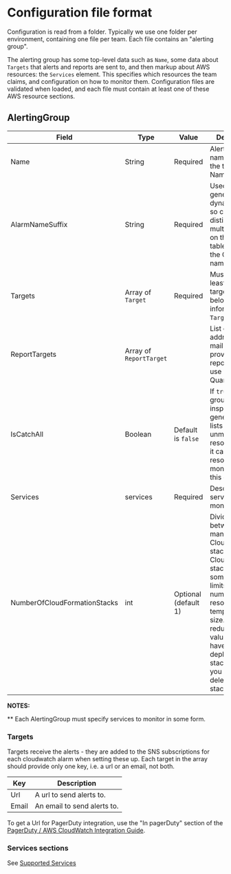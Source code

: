 # Configuration file format

Configuration is read from a folder. Typically we use one folder per environment, containing one file per team.
Each file contains an "alerting group".

 The alerting group has some top-level data such as `Name`, some data about `Targets` that alerts and reports are sent to, and then markup about AWS resources: the `Services` element. This specifies which resources the team claims, and configuration on how to monitor them. Configuration files are validated when loaded, and each file must contain at least one of these AWS resource sections.

## AlertingGroup

| Field | Type | Value | Description |
|-------|------|-----------|------------|
| Name | String | Required | AlertGroup name (usually the team's Name) |
| AlarmNameSuffix | String | Required | Used when generating the dynamo alarms, so can distinguish multiple alarms on the same table (usually the COG's name) |
| Targets | Array of `Target` | Required | Must contain at least one target. See below more information on `Targets`. |
| ReportTargets | Array of `ReportTarget` | | List of email addresses to mail the provisioning report to, for use with Quartermaster |
| IsCatchAll | Boolean | Default is `false` |If `true`, this group is not inspected when generating the lists of unmonitored resources, and it can include resources monitored by this group.|
|Services| services| Required | Describes the services to monitor. |
|NumberOfCloudFormationStacks| int |  Optional (default 1) | Divide alarms between this many CloudFormation stacks. CloudFormation stacks have some hard limits on number of resources and template file size. Do not reduce this value once you have set it and deployed stacks, unless you manually delete the stacks first. |

__NOTES:__

** Each AlertingGroup must specify services to monitor in some form.

### Targets

Targets receive the alerts - they are added to the SNS subscriptions for each cloudwatch alarm when setting these up. Each target in the array should provide only one key, i.e. a url or an email, not both.

| Key | Description |
|-----|-------------|
| Url | A url to send alerts to. |
| Email | An email to send alerts to. |

To get a Url for PagerDuty integration, use the "In pagerDuty" section of the [PagerDuty / AWS CloudWatch Integration Guide](https://www.pagerduty.com/docs/guides/aws-cloudwatch-integration-guide/).

### Services sections

See [Supported Services](SupportedServices.md)
